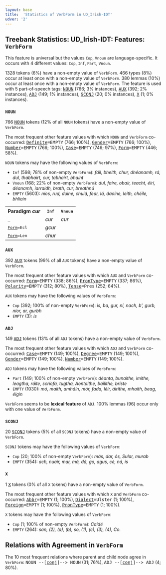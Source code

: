 ```yaml
---
layout: base
title:  'Statistics of VerbForm in UD_Irish-IDT'
udver: '2'
---
```


## Treebank Statistics: UD_Irish-IDT: Features: `VerbForm`

This feature is universal but the values `Cop`, `Vnoun` are language-specific.
It occurs with 4 different values: `Cop`, `Inf`, `Part`, `Vnoun`.

1328 tokens (6%) have a non-empty value of `VerbForm`.
466 types (8%) occur at least once with a non-empty value of `VerbForm`.
380 lemmas (10%) occur at least once with a non-empty value of `VerbForm`.
The feature is used with 5 part-of-speech tags: <tt><a href="ga_idt-pos-NOUN.html">NOUN</a></tt> (766; 3% instances), <tt><a href="ga_idt-pos-AUX.html">AUX</a></tt> (392; 2% instances), <tt><a href="ga_idt-pos-ADJ.html">ADJ</a></tt> (149; 1% instances), <tt><a href="ga_idt-pos-SCONJ.html">SCONJ</a></tt> (20; 0% instances), <tt><a href="ga_idt-pos-X.html">X</a></tt> (1; 0% instances).

### `NOUN`

766 <tt><a href="ga_idt-pos-NOUN.html">NOUN</a></tt> tokens (12% of all `NOUN` tokens) have a non-empty value of `VerbForm`.

The most frequent other feature values with which `NOUN` and `VerbForm` co-occurred: <tt><a href="ga_idt-feat-Definite.html">Definite</a></tt><tt>=EMPTY</tt> (766; 100%), <tt><a href="ga_idt-feat-Gender.html">Gender</a></tt><tt>=EMPTY</tt> (766; 100%), <tt><a href="ga_idt-feat-Number.html">Number</a></tt><tt>=EMPTY</tt> (766; 100%), <tt><a href="ga_idt-feat-Case.html">Case</a></tt><tt>=EMPTY</tt> (746; 97%), <tt><a href="ga_idt-feat-Form.html">Form</a></tt><tt>=EMPTY</tt> (446; 58%).

`NOUN` tokens may have the following values of `VerbForm`:

* `Inf` (598; 78% of non-empty `VerbForm`): <em>fáil, bheith, chur, dhéanamh, rá, dul, thabhairt, cur, tabhairt, bhaint</em>
* `Vnoun` (168; 22% of non-empty `VerbForm`): <em>dul, faire, obair, teacht, éirí, déanamh, iarraidh, brath, cur, breathnú</em>
* `EMPTY` (5603): <em>níos, rud, duine, chuid, fear, lá, daoine, leith, chéile, bhliain</em>

<table>
  <tr><th>Paradigm <i>cur</i></th><th><tt>Inf</tt></th><th><tt>Vnoun</tt></th></tr>
  <tr><td><tt>_</tt></td><td><em>cur</em></td><td><em>cur</em></td></tr>
  <tr><td><tt><tt><a href="ga_idt-feat-Form.html">Form</a></tt><tt>=Ecl</tt></tt></td><td><em>gcur</em></td><td></td></tr>
  <tr><td><tt><tt><a href="ga_idt-feat-Form.html">Form</a></tt><tt>=Len</tt></tt></td><td><em>chur</em></td><td></td></tr>
</table>

### `AUX`

392 <tt><a href="ga_idt-pos-AUX.html">AUX</a></tt> tokens (99% of all `AUX` tokens) have a non-empty value of `VerbForm`.

The most frequent other feature values with which `AUX` and `VerbForm` co-occurred: <tt><a href="ga_idt-feat-Form.html">Form</a></tt><tt>=EMPTY</tt> (338; 86%), <tt><a href="ga_idt-feat-PronType.html">PronType</a></tt><tt>=EMPTY</tt> (337; 86%), <tt><a href="ga_idt-feat-Polarity.html">Polarity</a></tt><tt>=EMPTY</tt> (312; 80%), <tt><a href="ga_idt-feat-Tense.html">Tense</a></tt><tt>=Pres</tt> (252; 64%).

`AUX` tokens may have the following values of `VerbForm`:

* `Cop` (392; 100% of non-empty `VerbForm`): <em>is, ba, gur, ní, nach, b', gurb, níor, ar, gurbh</em>
* `EMPTY` (3): <em>is</em>

### `ADJ`

149 <tt><a href="ga_idt-pos-ADJ.html">ADJ</a></tt> tokens (13% of all `ADJ` tokens) have a non-empty value of `VerbForm`.

The most frequent other feature values with which `ADJ` and `VerbForm` co-occurred: <tt><a href="ga_idt-feat-Case.html">Case</a></tt><tt>=EMPTY</tt> (149; 100%), <tt><a href="ga_idt-feat-Degree.html">Degree</a></tt><tt>=EMPTY</tt> (149; 100%), <tt><a href="ga_idt-feat-Gender.html">Gender</a></tt><tt>=EMPTY</tt> (149; 100%), <tt><a href="ga_idt-feat-Number.html">Number</a></tt><tt>=EMPTY</tt> (149; 100%).

`ADJ` tokens may have the following values of `VerbForm`:

* `Part` (149; 100% of non-empty `VerbForm`): <em>déanta, bunaithe, imithe, leagtha, ráite, scríofa, tugtha, Aontaithe, bailithe, briste</em>
* `EMPTY` (1030): <em>mó, maith, amháin, mór, fada, léir, áirithe, mhaith, beag, éigin</em>

`VerbForm` seems to be **lexical feature** of `ADJ`. 100% lemmas (96) occur only with one value of `VerbForm`.

### `SCONJ`

20 <tt><a href="ga_idt-pos-SCONJ.html">SCONJ</a></tt> tokens (5% of all `SCONJ` tokens) have a non-empty value of `VerbForm`.

`SCONJ` tokens may have the following values of `VerbForm`:

* `Cop` (20; 100% of non-empty `VerbForm`): <em>más, dar, ós, Sular, murab</em>
* `EMPTY` (354): <em>ach, nuair, mar, má, dá, go, agus, cé, ná, is</em>

### `X`

1 <tt><a href="ga_idt-pos-X.html">X</a></tt> tokens (0% of all `X` tokens) have a non-empty value of `VerbForm`.

The most frequent other feature values with which `X` and `VerbForm` co-occurred: <tt><a href="ga_idt-feat-Abbr.html">Abbr</a></tt><tt>=EMPTY</tt> (1; 100%), <tt><a href="ga_idt-feat-Dialect.html">Dialect</a></tt><tt>=Ulster</tt> (1; 100%), <tt><a href="ga_idt-feat-Foreign.html">Foreign</a></tt><tt>=EMPTY</tt> (1; 100%), <tt><a href="ga_idt-feat-PronType.html">PronType</a></tt><tt>=EMPTY</tt> (1; 100%).

`X` tokens may have the following values of `VerbForm`:

* `Cop` (1; 100% of non-empty `VerbForm`): <em>Caidé</em>
* `EMPTY` (264): <em>san, (2), (a), (b), so, (1), (c), (3), (4), Co.</em>

## Relations with Agreement in `VerbForm`

The 10 most frequent relations where parent and child node agree in `VerbForm`:
<tt>NOUN --[<tt><a href="ga_idt-dep-conj.html">conj</a></tt>]--> NOUN</tt> (31; 76%),
<tt>ADJ --[<tt><a href="ga_idt-dep-conj.html">conj</a></tt>]--> ADJ</tt> (4; 80%).

